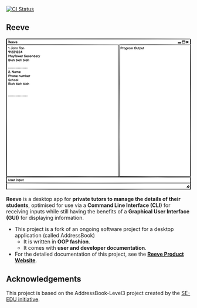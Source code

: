 [![CI Status](https://github.com/se-edu/addressbook-level3/workflows/Java%20CI/badge.svg)](https://github.com/se-edu/addressbook-level3/actions)

## Reeve
![Ui](docs/images/Ui.png)

**Reeve** is a desktop app for **private tutors to manage the details of their students**, optimised for use via a **Command Line Interface (CLI)** for receiving inputs while still having the benefits of a **Graphical User Interface (GUI)** for displaying information.

* This project is a fork of an ongoing software project for a desktop application (called AddressBook)
    * It is written in **OOP fashion**.
    * It comes with **user and developer documentation**.
* For the detailed documentation of this project, see the [**Reeve Product Website**](https://ay2021s1-cs2103t-w15-2.github.io/tp/).

## Acknowledgements
This project is based on the AddressBook-Level3 project created by the [SE-EDU initiative](https://se-education.org).

